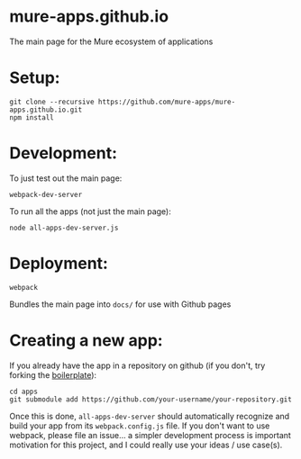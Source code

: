 # mure-apps.github.io

The main page for the Mure ecosystem of applications

Setup:
======
    git clone --recursive https://github.com/mure-apps/mure-apps.github.io.git
    npm install

Development:
============

To just test out the main page:

    webpack-dev-server

To run all the apps (not just the main page):

    node all-apps-dev-server.js

Deployment:
===========
    webpack
Bundles the main page into `docs/` for use with Github pages

Creating a new app:
===================
If you already have the app in a repository on github (if you don't, try forking the [boilerplate](https://github.com/alex-r-bigelow/my-es6-boilerplate/tree/mure-boilerplate)):

    cd apps
    git submodule add https://github.com/your-username/your-repository.git

Once this is done, `all-apps-dev-server` should automatically recognize and build your app from its `webpack.config.js` file. If you don't want to use webpack, please file an issue... a simpler development process is important motivation for this project, and I could really use your ideas / use case(s).
